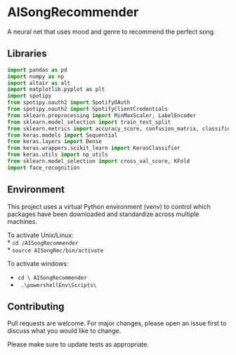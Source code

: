 # AISongRecommender
A neural net that uses mood and genre to recommend the perfect song.



## Libraries

```python
import pandas as pd
import numpy as np
import altair as alt
import matplotlib.pyplot as plt
import spotipy
from spotipy.oauth2 import SpotifyOAuth
from spotipy.oauth2 import SpotifyClientCredentials
from sklearn.preprocessing import MinMaxScaler, LabelEncoder
from sklearn.model_selection import train_test_split
from sklearn.metrics import accuracy_score, confusion_matrix, classification_report
from keras.models import Sequential
from keras.layers import Dense
from keras.wrappers.scikit_learn import KerasClassifier
from keras.utils import np_utils
from sklearn.model_selection import cross_val_score, KFold
import face_recognition

```

## Environment

This project uses a virtual Python environment (venv) to control which packages 
have been downloaded and standardize across multiple machines.

To activate Unix/Linux: <br>
    * ```cd /AISongRecommender ```<br>
    * ``` source AISongRec/bin/activate ```

To activate windows: <br>
* ```cd \ AISongRecommender ```<br>
* ``` .\powershellEnv\Scripts\```

## Contributing
Pull requests are welcome. For major changes, please open an issue first to discuss what you would like to change.

Please make sure to update tests as appropriate.



